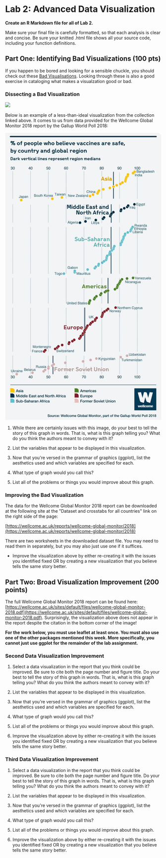 # Lab 2: Advanced Data Visualization

**Create an R Markdown file for all of Lab 2.**

Make sure your final file is carefully formatted, so that each analysis is clear and concise.  Be sure your knitted .html file shows all your source code, including your function definitions. 

## Part One: Identifying Bad Visualizations (100 pts)

If you happen to be bored and looking for a sensible chuckle, you should check out these [Bad Visualisations](https://badvisualisations.tumblr.com/). Looking through these is also a good exercise in cataloging what makes a visualzation good or bad. 

### Dissecting a Bad Visualization

![](https://media.giphy.com/media/SVL5Dws0bOSgE/giphy.gif)

Below is an example of a less-than-ideal visualization from the collection linked above. It comes to us from data provided for the Wellcome Global Monitor 2018 report by the Gallup World Poll 2018:

![](bad_wellcome_graph.jpg)

1. While there are certainly issues with this image, do your best to tell the story of this graph in words. That is, what is this graph telling you? What do you think the authors meant to convey with it?

2. List the variables that appear to be displayed in this visualization.

3. Now that you're versed in the grammar of graphics (ggplot), list the aesthetics used and which variables are specified for each.

4. What type of graph would you call this?

5. List all of the problems or things you would improve about this graph.  


### Improving the Bad Visualization

The data for the Wellcome Global Monitor 2018 report can be downloaded at the following site at the "Dataset and crosstabs for all countries" link on the right side of the page:

[https://wellcome.ac.uk/reports/wellcome-global-monitor/2018](https://wellcome.ac.uk/reports/wellcome-global-monitor/2018)

There are two worksheets in the downloaded dataset file. You may need to read them in separately, but you may also just use one if it suffices.

* Improve the visualization above by either re-creating it with the issues you identified fixed OR by creating a new visualization that you believe tells the same story better.


## Part Two: Broad Visualization Improvement (200 points)

The full Wellcome Global Monitor 2018 report can be found here: [https://wellcome.ac.uk/sites/default/files/wellcome-global-monitor-2018.pdf](https://wellcome.ac.uk/sites/default/files/wellcome-global-monitor-2018.pdf). Surprisingly, the visualization above does not appear in the report despite the citation in the bottom corner of the image!

**For the work below, you must use leaflet at least once. You must also use one of the other packages mentioned this week. More specifically, you cannot just use ggplot for the remainder of the lab assignment.**

### Second Data Visualization Improvement

1. Select a data visualization in the report that you think could be improved. Be sure to cite both the page number and figure title. Do your best to tell the story of this graph in words. That is, what is this graph telling you? What do you think the authors meant to convey with it?

2. List the variables that appear to be displayed in this visualization.

3. Now that you're versed in the grammar of graphics (ggplot), list the aesthetics used and which variables are specified for each.

4. What type of graph would you call this?

5. List all of the problems or things you would improve about this graph.  

6. Improve the visualization above by either re-creating it with the issues you identified fixed OR by creating a new visualization that you believe tells the same story better.

### Third Data Visualization Improvement

1. Select a data visualization in the report that you think could be improved. Be sure to cite both the page number and figure title. Do your best to tell the story of this graph in words. That is, what is this graph telling you? What do you think the authors meant to convey with it?

2. List the variables that appear to be displayed in this visualization.

3. Now that you're versed in the grammar of graphics (ggplot), list the aesthetics used and which variables are specified for each.

4. What type of graph would you call this?

5. List all of the problems or things you would improve about this graph.  

6. Improve the visualization above by either re-creating it with the issues you identified fixed OR by creating a new visualization that you believe tells the same story better.

